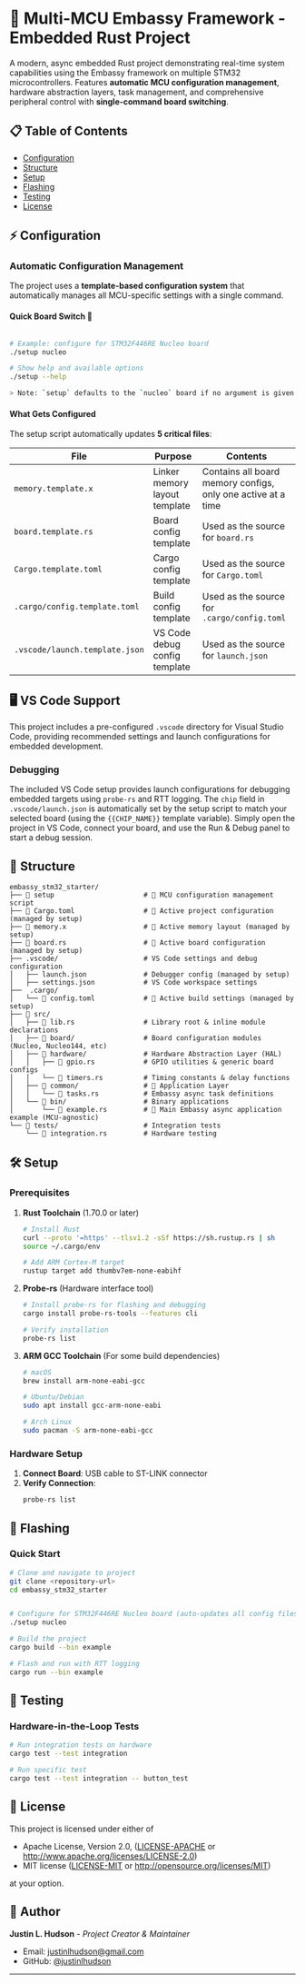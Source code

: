 # 🚀 Multi-MCU Embassy Framework - Embedded Rust Project

A modern, async embedded Rust project demonstrating real-time system capabilities using the Embassy framework on multiple STM32 microcontrollers. Features **automatic MCU configuration management**, hardware abstraction layers, task management, and comprehensive peripheral control with **single-command board switching**.

## 📋 Table of Contents

- [Configuration](#-configuration)
- [Structure](#-structure)
- [Setup](#️-setup)
- [Flashing](#-flashing)
- [Testing](#-testing)
- [License](#-license)

## ⚡ Configuration

### Automatic Configuration Management

The project uses a **template-based configuration system** that automatically manages all MCU-specific settings with a single command.

#### **Quick Board Switch** 🚀

```bash

# Example: configure for STM32F446RE Nucleo board
./setup nucleo

# Show help and available options
./setup --help

> Note: `setup` defaults to the `nucleo` board if no argument is given.
```

#### **What Gets Configured**

The setup script automatically updates **5 critical files**:

| File                           | Purpose                       | Contents                                                     |
| ------------------------------ | ----------------------------- | ------------------------------------------------------------ |
| `memory.template.x`            | Linker memory layout template | Contains all board memory configs, only one active at a time |
| `board.template.rs`            | Board config template         | Used as the source for `board.rs`                            |
| `Cargo.template.toml`          | Cargo config template         | Used as the source for `Cargo.toml`                          |
| `.cargo/config.template.toml`  | Build config template         | Used as the source for `.cargo/config.toml`                  |
| `.vscode/launch.template.json` | VS Code debug config template | Used as the source for `launch.json`                         |

## 🖥️ VS Code Support

This project includes a pre-configured `.vscode` directory for Visual Studio Code, providing recommended settings and launch configurations for embedded development.

### Debugging

The included VS Code setup provides launch configurations for debugging embedded targets using `probe-rs` and RTT logging. The `chip` field in `.vscode/launch.json` is automatically set by the setup script to match your selected board (using the `{{CHIP_NAME}}` template variable). Simply open the project in VS Code, connect your board, and use the Run & Debug panel to start a debug session.

## 📁 Structure

```
embassy_stm32_starter/
├── 📄 setup                      # 🎯 MCU configuration management script
├── 📄 Cargo.toml                 # 🔄 Active project configuration (managed by setup)
├── 📄 memory.x                   # 🔄 Active memory layout (managed by setup)
├── 📄 board.rs                   # 🔄 Active board configuration (managed by setup)
├── .vscode/                     # VS Code settings and debug configuration
│   ├── launch.json              # Debugger config (managed by setup)
│   ├── settings.json            # VS Code workspace settings
├──  .cargo/
│   └── 📄 config.toml            # 🔄 Active build settings (managed by setup)
├── 📂 src/
│   ├── 📄 lib.rs                 # Library root & inline module declarations
│   ├── 📂 board/                 # Board configuration modules (Nucleo, Nucleo144, etc)
│   ├── 📂 hardware/              # Hardware Abstraction Layer (HAL)
│   │   ├── 📄 gpio.rs            # GPIO utilities & generic board configs
│   │   └── 📄 timers.rs          # Timing constants & delay functions
│   ├── 📂 common/                # 🔄 Application Layer
│   │   └── 📄 tasks.rs           # Embassy async task definitions
│   └── 📂 bin/                   # Binary applications
│       └── 📄 example.rs         # 🎯 Main Embassy async application example (MCU-agnostic)
└── 📂 tests/                     # Integration tests
    └── 📄 integration.rs         # Hardware testing
```

## 🛠️ Setup

### Prerequisites

1. **Rust Toolchain** (1.70.0 or later)

   ```bash
   # Install Rust
   curl --proto '=https' --tlsv1.2 -sSf https://sh.rustup.rs | sh
   source ~/.cargo/env

   # Add ARM Cortex-M target
   rustup target add thumbv7em-none-eabihf
   ```

2. **Probe-rs** (Hardware interface tool)

   ```bash
   # Install probe-rs for flashing and debugging
   cargo install probe-rs-tools --features cli

   # Verify installation
   probe-rs list
   ```

3. **ARM GCC Toolchain** (For some build dependencies)

   ```bash
   # macOS
   brew install arm-none-eabi-gcc

   # Ubuntu/Debian
   sudo apt install gcc-arm-none-eabi

   # Arch Linux
   sudo pacman -S arm-none-eabi-gcc
   ```

### Hardware Setup

1. **Connect Board**: USB cable to ST-LINK connector
2. **Verify Connection**:
   ```bash
   probe-rs list
   ```

## 🚀 Flashing

### Quick Start

```bash
# Clone and navigate to project
git clone <repository-url>
cd embassy_stm32_starter


# Configure for STM32F446RE Nucleo board (auto-updates all config files and VS Code debug chip)
./setup nucleo

# Build the project
cargo build --bin example

# Flash and run with RTT logging
cargo run --bin example
```

## 🧪 Testing

### Hardware-in-the-Loop Tests

```bash
# Run integration tests on hardware
cargo test --test integration

# Run specific test
cargo test --test integration -- button_test
```

## 📄 License

This project is licensed under either of

- Apache License, Version 2.0, ([LICENSE-APACHE](LICENSE-APACHE) or http://www.apache.org/licenses/LICENSE-2.0)
- MIT license ([LICENSE-MIT](LICENSE-MIT) or http://opensource.org/licenses/MIT)

at your option.

## 👤 Author

**Justin L. Hudson** - _Project Creator & Maintainer_

- Email: justinlhudson@gmail.com
- GitHub: [@justinlhudson](https://github.com/justinlhudson)

---
